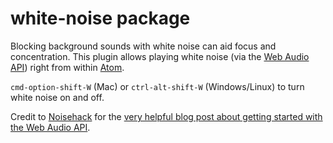# white-noise package

Blocking background sounds with white noise can aid focus and concentration. This plugin allows playing white noise (via the [Web Audio API](https://developer.mozilla.org/en-US/docs/Web/API/Web_Audio_API)) right from within [Atom](https://atom.io/).

`cmd-option-shift-W` (Mac) or `ctrl-alt-shift-W` (Windows/Linux) to turn white noise on and off.

Credit to [Noisehack](https://twitter.com/noisehack) for the [very helpful blog post about getting started with the Web Audio API](http://noisehack.com/generate-noise-web-audio-api/).
